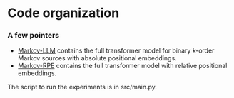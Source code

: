 # Code organization

### A few pointers

-   [Markov-LLM](Markov-LLM) contains the full transformer model for binary k-order Markov sources with absolute positional embeddings.
-   [Markov-RPE](Markov-RPE) contains the full transformer model with relative positional embeddings.

The script to run the experiments is in src/main.py.
